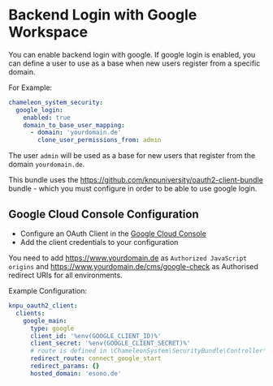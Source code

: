 # Backend Login with Google Workspace

You can enable backend login with google. If google login is enabled, you can define a user to use as a base when new users register from
a specific domain. 

For Example:

```yaml
chameleon_system_security:
  google_login:
    enabled: true
    domain_to_base_user_mapping:
      - domain: 'yourdomain.de'
        clone_user_permissions_from: admin
```

The user `admin` will be used as a base for new users that register from the domain `yourdomain.de`.

This bundle uses the https://github.com/knpuniversity/oauth2-client-bundle bundle - which you must configure in order to be able to use google login.

## Google Cloud Console Configuration

* Configure an OAuth Client in the [Google Cloud Console](https://developers.google.com/identity/openid-connect/openid-connect?hl=de#registeringyourapp)
* Add the client credentials to your configuration 

You need to add https://www.yourdomain.de as `Authorized JavaScript origins` 
and https://www.yourdomain.de/cms/google-check as Authorised redirect URIs for all environments.

Example Configuration:

```yaml
knpu_oauth2_client:
  clients:
    google_main:
      type: google
      client_id: '%env(GOOGLE_CLIENT_ID)%'
      client_secret: '%env(GOOGLE_CLIENT_SECRET)%'
      # route is defined in \ChameleonSystem\SecurityBundle\Controller\GoogleLoginController::connectAction
      redirect_route: connect_google_start
      redirect_params: {}
      hosted_domain: 'esono.de'
```